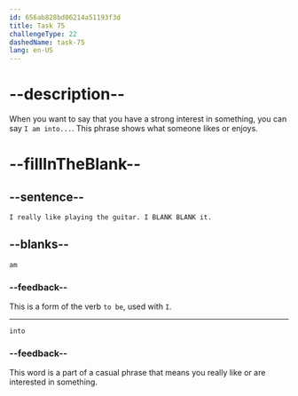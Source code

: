 ```yaml
---
id: 656ab828bd06214a51193f3d
title: Task 75
challengeType: 22
dashedName: task-75
lang: en-US
---
```


# --description--

When you want to say that you have a strong interest in something, you can say `I am into...`. This phrase shows what someone likes or enjoys.

# --fillInTheBlank--

## --sentence--

`I really like playing the guitar. I BLANK BLANK it.`

## --blanks--

`am`

### --feedback--

This is a form of the verb `to be`, used with `I`.

---

`into`

### --feedback--

This word is a part of a casual phrase that means you really like or are interested in something.
